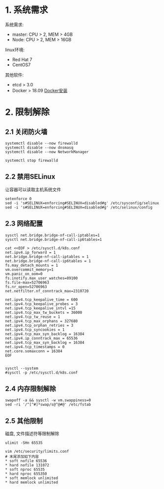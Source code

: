 # 1. 系统需求

系统需求:

* master: CPU > 2, MEM > 4GB
* Node: CPU > 2, MEM > 16GB

linux环境:

* Red Hat 7
* CentOS7

其他软件:

* etcd > 3.0
* Docker > 18.09  [Docker安装](..\01-Docker\01-安装.md) 

# 2. 限制解除

## 2.1 关闭防火墙

```shell
systemctl disable --now firewalld
systemctl disable --now dnsmasq
systemctl disable --now NetworkManager

systemctl stop firewalld
```

## 2.2 禁用SELinux

让容器可以读取主机系统文件

```shell
setenforce 0
sed -i 's#SELINUX=enforcing#SELINUX=disabled#g' /etc/sysconfig/selinux
sed -i 's#SELINUX=enforcing#SELINUX=disabled#g' /etc/selinux/config
```

## 2.3 网络配置

```shell
sysctl net.bridge.bridge-nf-call-iptables=1
sysctl net.bridge.bridge-nf-call-ip6tables=1

cat <<EOF > /etc/sysctl.d/k8s.conf
net.ipv4.ip_forward = 1
net.bridge.bridge-nf-call-iptables = 1
net.bridge.bridge-nf-call-ip6tables = 1
fs.may_detach_mounts = 1
vm.overcommit_memory=1
vm.panic_on_oom=0
fs.inotify.max_user_watches=89100
fs.file-max=52706963
fs.nr_open=52706963
net.netfilter.nf_conntrack_max=2310720

net.ipv4.tcp_keepalive_time = 600
net.ipv4.tcp_keepalive_probes = 3
net.ipv4.tcp_keepalive_intvl =15
net.ipv4.tcp_max_tw_buckets = 36000
net.ipv4.tcp_tw_reuse = 1
net.ipv4.tcp_max_orphans = 327680
net.ipv4.tcp_orphan_retries = 3
net.ipv4.tcp_syncookies = 1
net.ipv4.tcp_max_syn_backlog = 16384
net.ipv4.ip_conntrack_max = 65536
net.ipv4.tcp_max_syn_backlog = 16384
net.ipv4.tcp_timestamps = 0
net.core.somaxconn = 16384
EOF


sysctl --system
#sysctl -p /etc/sysctl.d/k8s.conf
```

## 2.4 内存限制解除

```shell
swapoff -a && sysctl -w vm.swappiness=0
sed -ri '/^[^#]*swap/s@^@#@' /etc/fstab
```

## 2.5 其他限制

磁盘, 文件描述符等限制解除

```shell
ulimit -SHn 65535

vim /etc/security/limits.conf
# 末尾添加如下内容
* soft nofile 65536
* hard nofile 131072
* soft nproc 65535
* hard nproc 655350
* soft memlock unlimited
* hard memlock unlimited
```

